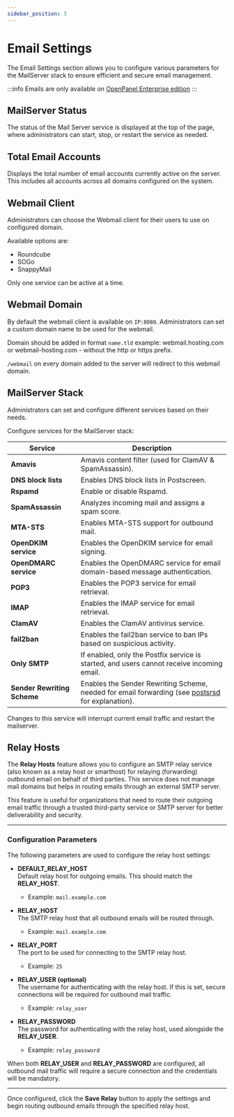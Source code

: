 ```yaml
---
sidebar_position: 3
---
```


# Email Settings

The Email Settings section allows you to configure various parameters for the MailServer stack to ensure efficient and secure email management. 

:::info
Emails are only available on [OpenPanel Enterprise edition](/enterprise)
:::


## MailServer Status

The status of the Mail Server service is displayed at the top of the page, where administrators can start, stop, or restart the service as needed.

## Total Email Accounts

Displays the total number of email accounts currently active on the server. This includes all accounts across all domains configured on the system.


## Webmail Client

Administrators can choose the Webmail client for their users to use on configured domain.

Available options are:

- Roundcube
- SOGo
- SnappyMail

Only one service can be active at a time.

## Webmail Domain

By default the webmail client is available on `IP:8080`. Administrators can set a custom domain name to be used for the webmail.

Domain should be added in format `name.tld` example: webmail.hosting.com or webmail-hosting.com - without the http or https prefix.

`/webmail` on every domain added to the server will redirect to this webmail domain.


## MailServer Stack

Administrators can set and configure different services based on their needs.

Configure services for the MailServer stack:

| Service                                | Description                                                                 |
|----------------------------------------|-----------------------------------------------------------------------------|
| **Amavis**                             | Amavis content filter (used for ClamAV & SpamAssassin).                      |
| **DNS block lists**                    | Enables DNS block lists in Postscreen.                                       |
| **Rspamd**                              | Enable or disable Rspamd.                                                    |
| **SpamAssassin**                        | Analyzes incoming mail and assigns a spam score.                            |
| **MTA-STS**                            | Enables MTA-STS support for outbound mail.                                  |
| **OpenDKIM service**                   | Enables the OpenDKIM service for email signing.                             |
| **OpenDMARC service**                  | Enables the OpenDMARC service for email domain-based message authentication. |
| **POP3**                               | Enables the POP3 service for email retrieval.                               |
| **IMAP**                               | Enables the IMAP service for email retrieval.                               |
| **ClamAV**                             | Enables the ClamAV antivirus service.                                       |
| **fail2ban**                           | Enables the fail2ban service to ban IPs based on suspicious activity.       |
| **Only SMTP**                          | If enabled, only the Postfix service is started, and users cannot receive incoming email. |
| **Sender Rewriting Scheme**            | Enables the Sender Rewriting Scheme, needed for email forwarding (see [postsrsd](https://github.com/roehling/postsrsd/blob/main/README.rst) for explanation). |


Changes to this service will interrupt current email traffic and restart the mailserver.




## Relay Hosts

The **Relay Hosts** feature allows you to configure an SMTP relay service (also known as a relay host or smarthost) for relaying (forwarding) outbound email on behalf of third parties. This service does not manage mail domains but helps in routing emails through an external SMTP server.

This feature is useful for organizations that need to route their outgoing email traffic through a trusted third-party service or SMTP server for better deliverability and security.

---

### Configuration Parameters

The following parameters are used to configure the relay host settings:

- **DEFAULT_RELAY_HOST**  
  Default relay host for outgoing emails. This should match the **RELAY_HOST**.
  - Example: `mail.example.com`

- **RELAY_HOST**  
  The SMTP relay host that all outbound emails will be routed through.
  - Example: `mail.example.com`

- **RELAY_PORT**  
  The port to be used for connecting to the SMTP relay host.
  - Example: `25`

- **RELAY_USER (optional)**  
  The username for authenticating with the relay host. If this is set, secure connections will be required for outbound mail traffic.
  - Example: `relay_user`

- **RELAY_PASSWORD**  
  The password for authenticating with the relay host, used alongside the **RELAY_USER**.
  - Example: `relay_password`

When both **RELAY_USER** and **RELAY_PASSWORD** are configured, all outbound mail traffic will require a secure connection and the credentials will be mandatory.

---

Once configured, click the **Save Relay** button to apply the settings and begin routing outbound emails through the specified relay host.




